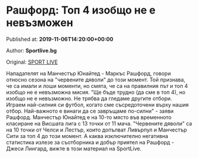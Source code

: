 
# Рашфорд: Топ 4 изобщо не е невъзможен

Published at: **2019-11-06T14:20:00+00:00**

Author: **Sportlive.bg**

Original: [SPORT LIVE](https://www.sportlive.bg/worldfootball/england/rashford-top-4-izobshto-ne-e-nevyzmozhen-1403464.html)

Нападателят на Манчестър Юнайтед - Маркъс Рашфорд, говори относно сезона на "червените дяволи" до този момент. Той признава, че са имали и лоши моменти, но смята, че са на правилния път и топ 4 изобщо не е невъзможна мисия.
"Ще бъде трудно (да сме в топ 4), но изобщо не е невъзможно. Не трябва да гледаме другите отбори. Играем най-силния си футбол, когато сме съсредоточени върху нашия отбор. Най-важното е винаги да се завръщаме по-силни" - заяви Рашфорд.
Манчестър Юнайтед е на 10-то място във временното класиране на Висшата лига с 13 точки от 11 мача. "Червените дяволи" са на 10 точки от Челси и Лестър, които допълват Ливърпул и Манчестър Сити за топ 4 до този момент. А каква изключително негативна статистика излезе за съотборника и добър приятел на Рашфорд - Джеси Лингард, вижте в този материал на SportLive.

